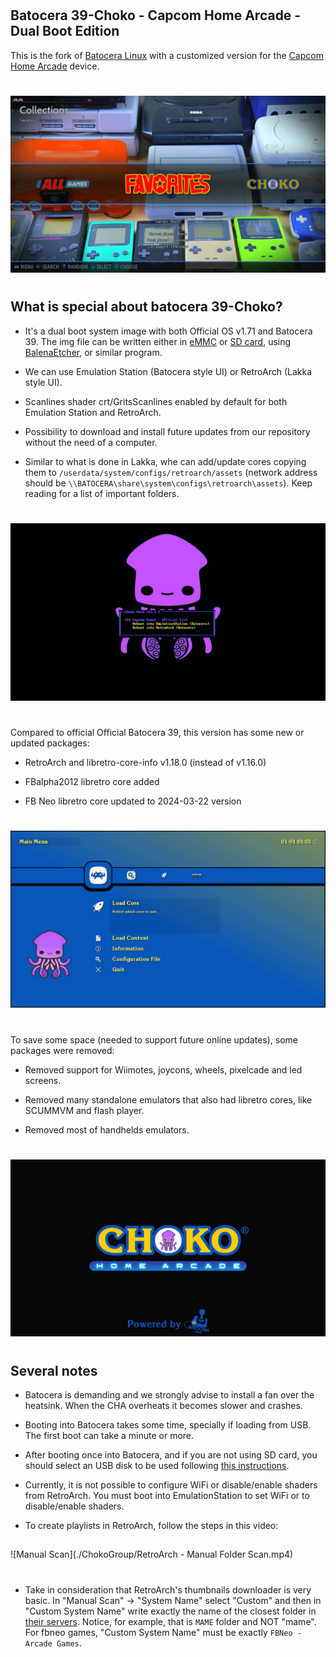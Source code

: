 #
## Batocera 39-Choko - Capcom Home Arcade - Dual Boot Edition

This is the fork of [Batocera Linux](https://batocera.org) with a customized version for the [Capcom Home Arcade](https://capcomhomearcade.com) device.

#
![Batocera 39 UI](./ChokoGroup/BatoceraFavorites.png)
#

## What is special about batocera 39-Choko?

- It's a dual boot system image with both Official OS v1.71 and Batocera 39. The img file can be written either in [eMMC](https://github.com/lilo-san/cha-documentation#installing-software) or [SD card](https://github.com/lilo-san/cha-documentation#hardware-modifications), using [BalenaEtcher](https://etcher.balena.io), or similar program.

- We can use Emulation Station (Batocera style UI) or RetroArch (Lakka style UI).

- Scanlines shader crt/GritsScanlines enabled by default for both Emulation Station and RetroArch.

- Possibility to download and install future updates from our repository without the need of a computer.

- Similar to what is done in Lakka, whe can add/update cores copying them to `/userdata/system/configs/retroarch/assets` (network address should be `\\BATOCERA\share\system\configs\retroarch\assets`). Keep reading for a list of important folders.


#
![Choko Menu](./ChokoGroup/ChokoMenu.png)
#

Compared to official Official Batocera 39, this version has some new or updated packages:

- RetroArch and libretro-core-info v1.18.0 (instead of v1.16.0)

- FBalpha2012 libretro core added

- FB Neo libretro core updated to 2024-03-22 version


#
![RetroArch Menu](./ChokoGroup/RetroArchMainMenu.png)
#

To save some space (needed to support future online updates), some packages were removed:

- Removed support for Wiimotes, joycons, wheels, pixelcade and led screens.

- Removed many standalone emulators that also had libretro cores, like SCUMMVM and flash player.

- Removed most of handhelds emulators.


#
![Boot screen](./ChokoGroup/ChokoHomeArcade.png)
#

## Several notes

- Batocera is demanding and we strongly advise to install a fan over the heatsink. When the CHA overheats it becomes slower and crashes.

- Booting into Batocera takes some time, specially if loading from USB. The first boot can take a minute or more.

- After booting once into Batocera, and if you are not using SD card, you should select an USB disk to be used following [this instructions](https://wiki.batocera.org/store_games_on_a_second_usb_sata_drive).

- Currently, it is not possible to configure WiFi or disable/enable shaders from RetroArch. You must boot into EmulationStation to set WiFi or to disable/enable shaders.

- To create playlists in RetroArch, follow the steps in this video:
##
![Manual Scan](./ChokoGroup/RetroArch - Manual Folder Scan.mp4)
#

- Take in consideration that RetroArch's thumbnails downloader is very basic.
In "Manual Scan" -> "System Name" select "Custom" and then in "Custom System Name" write exactly the name of the closest folder in [their servers](https://thumbnails.libretro.com/).
Notice, for example, that is `MAME` folder and NOT "mame". For fbneo games, "Custom System Name" must be exactly `FBNeo - Arcade Games`.

